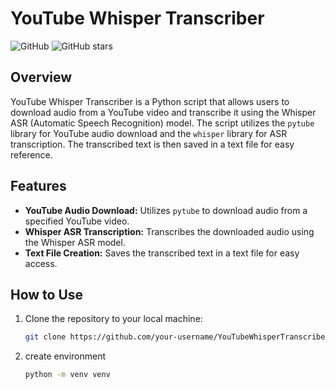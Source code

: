 # YouTube Whisper Transcriber

![GitHub](https://img.shields.io/github/license/your-username/YouTubeWhisperTranscriber)
![GitHub stars](https://img.shields.io/github/stars/your-username/YouTubeWhisperTranscriber?style=social)

## Overview

YouTube Whisper Transcriber is a Python script that allows users to download audio from a YouTube video and transcribe it using the Whisper ASR (Automatic Speech Recognition) model. The script utilizes the `pytube` library for YouTube audio download and the `whisper` library for ASR transcription. The transcribed text is then saved in a text file for easy reference.

## Features

- **YouTube Audio Download:** Utilizes `pytube` to download audio from a specified YouTube video.
- **Whisper ASR Transcription:** Transcribes the downloaded audio using the Whisper ASR model.
- **Text File Creation:** Saves the transcribed text in a text file for easy access.

## How to Use

1. Clone the repository to your local machine:

   ```bash
   git clone https://github.com/your-username/YouTubeWhisperTranscriber.git

2. create environment
    ```bash
   python -m venv venv
